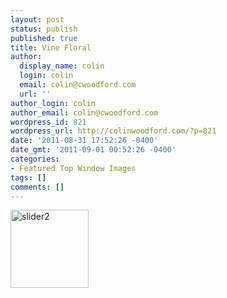 ```yaml
---
layout: post
status: publish
published: true
title: Vine Floral
author:
  display_name: colin
  login: colin
  email: colin@cwoodford.com
  url: ''
author_login: colin
author_email: colin@cwoodford.com
wordpress_id: 821
wordpress_url: http://colinwoodford.com/?p=821
date: '2011-08-31 17:52:26 -0400'
date_gmt: '2011-09-01 00:52:26 -0400'
categories:
- Featured Top Window Images
tags: []
comments: []
---
```

<div class = "posts-box">
<p><img class="size-thumbnail wp-image-773 alignleft" alt="slider2" src="http://colinwoodforddesign.com/wp-content/uploads/2011/08/slider2-125x125.jpg" width="125" height="125" /></p>
</div>